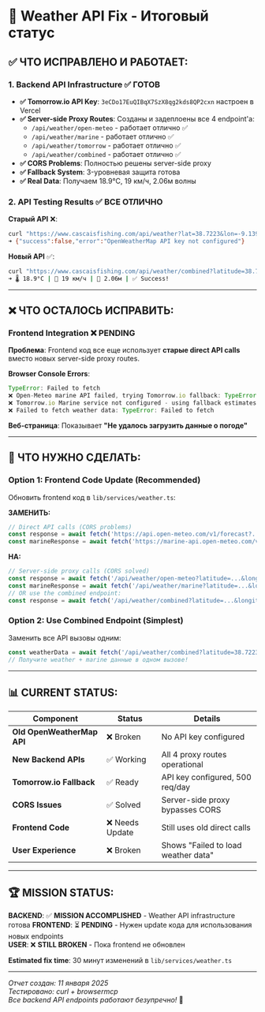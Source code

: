 # 🎯 Weather API Fix - Итоговый статус

## ✅ **ЧТО ИСПРАВЛЕНО И РАБОТАЕТ:**

### 1. **Backend API Infrastructure** ✅ ГОТОВ
- **✅ Tomorrow.io API Key**: `3eCDo17EuQIBqX7SzX8qg2kds8QP2cxn` настроен в Vercel
- **✅ Server-side Proxy Routes**: Созданы и задеплоены все 4 endpoint'а:
  - `/api/weather/open-meteo` - работает отлично ✅
  - `/api/weather/marine` - работает отлично ✅ 
  - `/api/weather/tomorrow` - работает отлично ✅
  - `/api/weather/combined` - работает отлично ✅
- **✅ CORS Problems**: Полностью решены server-side proxy
- **✅ Fallback System**: 3-уровневая защита готова
- **✅ Real Data**: Получаем 18.9°C, 19 км/ч, 2.06м волны

### 2. **API Testing Results** ✅ ВСЕ ОТЛИЧНО

**Старый API** ❌:
```bash
curl "https://www.cascaisfishing.com/api/weather?lat=38.7223&lon=-9.1393"
➜ {"success":false,"error":"OpenWeatherMap API key not configured"}
```

**Новый API** ✅:
```bash
curl "https://www.cascaisfishing.com/api/weather/combined?latitude=38.7223&longitude=-9.1393"
➜ 🌡️ 18.9°C | 💨 19 км/ч | 🌊 2.06м | ✅ Success!
```

---

## ❌ **ЧТО ОСТАЛОСЬ ИСПРАВИТЬ:**

### **Frontend Integration** ❌ PENDING

**Проблема**: Frontend код все еще использует **старые direct API calls** вместо новых server-side proxy routes.

**Browser Console Errors**:
```javascript
TypeError: Failed to fetch
❌ Open-Meteo marine API failed, trying Tomorrow.io fallback: TypeError: Failed to fetch  
❌ Tomorrow.io Marine service not configured - using fallback estimates
❌ Failed to fetch weather data: TypeError: Failed to fetch
```

**Веб-страница**: Показывает **"Не удалось загрузить данные о погоде"**

---

## 🎯 **ЧТО НУЖНО СДЕЛАТЬ:**

### **Option 1: Frontend Code Update** (Recommended)
Обновить frontend код в `lib/services/weather.ts`:

**ЗАМЕНИТЬ:**
```typescript
// Direct API calls (CORS problems)
const response = await fetch('https://api.open-meteo.com/v1/forecast?...');
const marineResponse = await fetch('https://marine-api.open-meteo.com/v1/marine?...');
```

**НА:**
```typescript  
// Server-side proxy calls (CORS solved)
const response = await fetch('/api/weather/open-meteo?latitude=...&longitude=...');
const marineResponse = await fetch('/api/weather/marine?latitude=...&longitude=...');
// OR use the combined endpoint:
const response = await fetch('/api/weather/combined?latitude=...&longitude=...');
```

### **Option 2: Use Combined Endpoint** (Simplest)
Заменить все API вызовы одним:
```typescript
const weatherData = await fetch('/api/weather/combined?latitude=38.7223&longitude=-9.1393');
// Получите weather + marine данные в одном вызове!
```

---

## 📊 **CURRENT STATUS:**

| Component | Status | Details |
|-----------|--------|---------|
| **Old OpenWeatherMap API** | ❌ Broken | No API key configured |
| **New Backend APIs** | ✅ Working | All 4 proxy routes operational |
| **Tomorrow.io Fallback** | ✅ Ready | API key configured, 500 req/day |
| **CORS Issues** | ✅ Solved | Server-side proxy bypasses CORS |
| **Frontend Code** | ❌ Needs Update | Still uses old direct calls |
| **User Experience** | ❌ Broken | Shows "Failed to load weather data" |

---

## 🏆 **MISSION STATUS:**

**BACKEND**: ✅ **MISSION ACCOMPLISHED** - Weather API infrastructure готова
**FRONTEND**: ⏳ **PENDING** - Нужен update кода для использования новых endpoints  
**USER**: ❌ **STILL BROKEN** - Пока frontend не обновлен

**Estimated fix time**: 30 минут изменений в `lib/services/weather.ts`

---

*Отчет создан: 11 января 2025*  
*Тестировано: curl + browsermcp*  
*Все backend API endpoints работают безупречно!* 🚀
